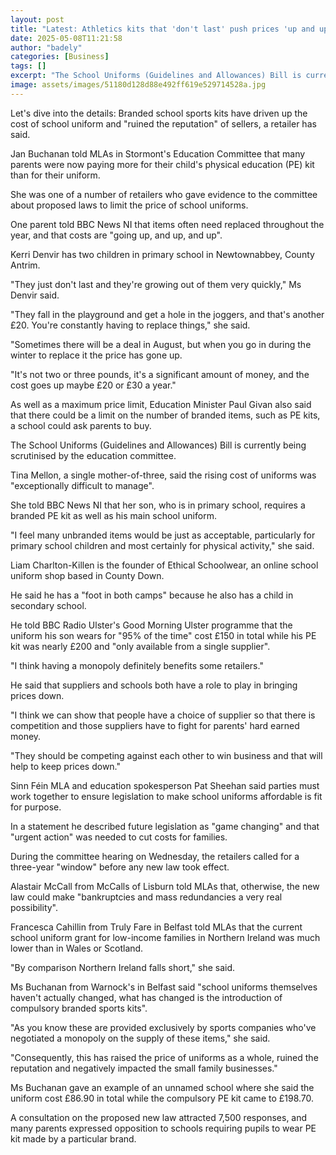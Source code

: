 ```yaml
---
layout: post
title: "Latest: Athletics kits that 'don't last' push prices 'up and up and up'"
date: 2025-05-08T11:21:58
author: "badely"
categories: [Business]
tags: []
excerpt: "The School Uniforms (Guidelines and Allowances) Bill is currently being scrutinised by MLAs on Stormont's Education Committee."
image: assets/images/51180d128d88e492ff619e529714528a.jpg
---
```


Let's dive into the details: Branded school sports kits have driven up the cost of school uniform and "ruined the reputation" of sellers, a retailer has said.

Jan Buchanan told MLAs in Stormont's Education Committee that many parents were now paying more for their child's physical education (PE) kit than for their uniform.

She was one of a number of retailers who gave evidence to the committee about proposed laws to limit the price of school uniforms.

One parent told BBC News NI that items often need replaced throughout the year, and that costs are "going up, and up, and up". 

Kerri Denvir has two children in primary school in Newtownabbey, County Antrim.

"They just don't last and they're growing out of them very quickly," Ms Denvir said. 

"They fall in the playground and get a hole in the joggers, and that's another £20. You're constantly having to replace things," she said. 

"Sometimes there will be a deal in August, but when you go in during the winter to replace it the price has gone up.

"It's not two or three pounds, it's a significant amount of money, and the cost goes up maybe £20 or £30 a year." 

As well as a maximum price limit, Education Minister Paul Givan also said that there could be a limit on the number of branded items, such as PE kits, a school could ask parents to buy.

The School Uniforms (Guidelines and Allowances) Bill is currently being scrutinised by the education committee. 

Tina Mellon, a single mother-of-three, said the rising cost of uniforms was "exceptionally difficult to manage".

She told BBC News NI that her son, who is in primary school, requires a branded PE kit as well as his main school uniform. 

"I feel many unbranded items would be just as acceptable, particularly for primary school children and most certainly for physical activity," she said.

Liam Charlton-Killen is the founder of Ethical Schoolwear, an online school uniform shop based in County Down.

He said he has a "foot in both camps" because he also has a child in secondary school.

He told BBC Radio Ulster's Good Morning Ulster programme that the uniform his son wears for "95% of the time" cost £150 in total while his PE kit was nearly £200 and "only available from a single supplier". 

"I think having a monopoly definitely benefits some retailers."

He said that suppliers and schools both have a role to play in bringing prices down.

"I think we can show that people have a choice of supplier so that there is competition and those suppliers have to fight for parents' hard earned money. 

"They should be competing against each other to win business and that will help to keep prices down."

Sinn Féin MLA and education spokesperson Pat Sheehan said parties must work together to ensure legislation to make school uniforms affordable is fit for purpose.

In a statement he described future legislation as "game changing" and that "urgent action" was needed to cut costs for families. 

During the committee hearing on Wednesday, the retailers called for a three-year "window" before any new law took effect.

Alastair McCall from McCalls of Lisburn told MLAs that, otherwise, the new law could make "bankruptcies and mass redundancies a very real possibility".

Francesca Cahillin from Truly Fare in Belfast told MLAs that the current school uniform grant for low-income families in Northern Ireland was much lower than in Wales or Scotland.

"By comparison Northern Ireland falls short," she said.

Ms Buchanan from Warnock's in Belfast said "school uniforms themselves haven't actually changed, what has changed is the introduction of compulsory branded sports kits".

"As you know these are provided exclusively by sports companies who've negotiated a monopoly on the supply of these items," she said.

"Consequently, this has raised the price of uniforms as a whole, ruined the reputation and negatively impacted the small family businesses."

Ms Buchanan gave an example of an unnamed school where she said the uniform cost £86.90 in total while the compulsory PE kit came to £198.70.

A consultation on the proposed new law attracted 7,500 responses, and many parents expressed opposition to schools requiring pupils to wear PE kit made by a particular brand.

